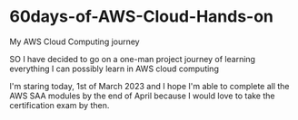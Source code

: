 # 60days-of-AWS-Cloud-Hands-on
My AWS Cloud Computing journey

SO I have decided to go on a one-man project journey of learning everything I can possibly learn in AWS cloud computing

I'm staring today, 1st of March 2023 and I hope I'm able to complete all the AWS SAA modules by the end of April because I would love to take the certification exam by then.





